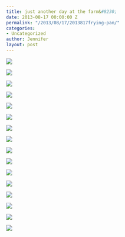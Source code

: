 ```yaml
---
title: just another day at the farm&#8230;
date: 2013-08-17 00:00:00 Z
permalink: "/2013/08/17/2013817frying-pan/"
categories:
- Uncategorized
author: Jennifer
layout: post
---
```


<div class="image-gallery-wrapper">
  <p>
    <img src="/teamelam/assets/images/just-another-day-at-the-farmand-8230/2013-08-17+11.38.09.jpg" />
  </p>

  <p>
    <img src="/teamelam/assets/images/just-another-day-at-the-farmand-8230/2013-08-17+11.16.06.jpg" />
  </p>

  <p>
    <img src="/teamelam/assets/images/just-another-day-at-the-farmand-8230/2013-08-17+11.37.54.jpg" />
  </p>

  <p>
    <img src="/teamelam/assets/images/just-another-day-at-the-farmand-8230/2013-08-17+11.38.01.jpg" />
  </p>

  <p>
    <img src="/teamelam/assets/images/just-another-day-at-the-farmand-8230/2013-08-17+11.34.13.jpg" />
  </p>

  <p>
    <img src="/teamelam/assets/images/just-another-day-at-the-farmand-8230/2013-08-17+11.39.26.jpg" />
  </p>

  <p>
    <img src="/teamelam/assets/images/just-another-day-at-the-farmand-8230/2013-08-17+11.38.59.jpg" />
  </p>

  <p>
    <img src="/teamelam/assets/images/just-another-day-at-the-farmand-8230/2013-08-17+11.43.48.jpg" />
  </p>

  <p>
    <img src="/teamelam/assets/images/just-another-day-at-the-farmand-8230/2013-08-17+11.40.16.jpg" />
  </p>

  <p>
    <img src="/teamelam/assets/images/just-another-day-at-the-farmand-8230/2013-08-17+11.50.05.jpg" />
  </p>

  <p>
    <img src="/teamelam/assets/images/just-another-day-at-the-farmand-8230/2013-08-17+11.50.50.jpg" />
  </p>

  <p>
    <img src="/teamelam/assets/images/just-another-day-at-the-farmand-8230/2013-08-17+12.29.24.jpg" />
  </p>

  <p>
    <img src="/teamelam/assets/images/just-another-day-at-the-farmand-8230/2013-08-17+12.29.32.jpg" />
  </p>

  <p>
    <img src="/teamelam/assets/images/just-another-day-at-the-farmand-8230/2013-08-17+11.51.55.jpg" />
  </p>

  <p>
    <img src="/teamelam/assets/images/just-another-day-at-the-farmand-8230/2013-08-17+12.39.58.jpg" />
  </p>

  <p>
    <img src="/teamelam/assets/images/just-another-day-at-the-farmand-8230/2013-08-17+12.37.44.jpg" />
  </p>
</div>
